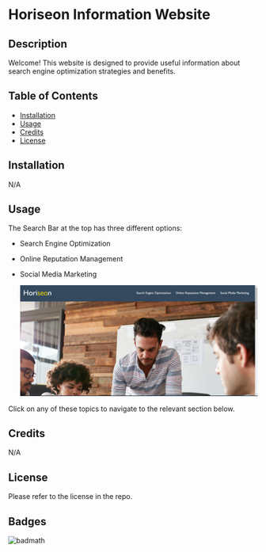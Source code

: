 # Horiseon Information Website

## Description

Welcome!  This website is designed to provide useful information about search engine optimization strategies and benefits.

## Table of Contents
- [Installation](#installation)
- [Usage](#usage)
- [Credits](#credits)
- [License](#license)

## Installation

N/A

## Usage

The Search Bar at the top has three different options:
* Search Engine Optimization
* Online Reputation Management
* Social Media Marketing

    ![Screenshot of Navigation Bar.](assets/images/horiseon-screenshot.png)

Click on any of these topics to navigate to the relevant section below.

## Credits

N/A

## License

Please refer to the license in the repo.

## Badges

![badmath](https://img.shields.io/github/languages/top/lernantino/badmath)
